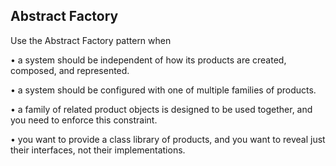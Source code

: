## Abstract Factory
Use the Abstract Factory pattern when

• a system should be independent of how its products are created, composed, and represented.

• a system should be configured with one of multiple families of products.

• a family of related product objects is designed to be used together, and you need to enforce this constraint.

• you want to provide a class library of products, and you want to reveal just their interfaces, not their implementations.